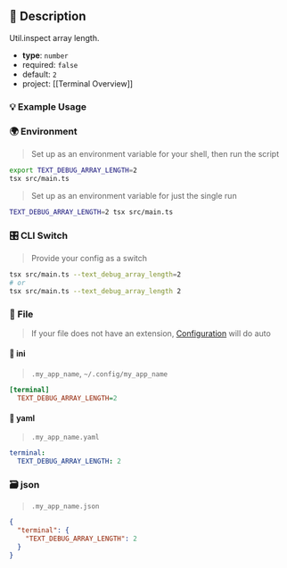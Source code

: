 ## 📜 Description

Util.inspect array length.

- **type**: `number`
- required: `false`
- default: `2`
- project: [[Terminal Overview]]

### 💡 Example Usage

### 🌍 Environment

> Set up as an environment variable for your shell, then run the script
```bash
export TEXT_DEBUG_ARRAY_LENGTH=2
tsx src/main.ts
```
> Set up as an environment variable for just the single run

```bash
TEXT_DEBUG_ARRAY_LENGTH=2 tsx src/main.ts
```
### 🎛️ CLI Switch

> Provide your config as a switch
```bash
tsx src/main.ts --text_debug_array_length=2
# or
tsx src/main.ts --text_debug_array_length 2
```
### 📁 File
>  If your file does not have an extension, [Configuration](/core/configuration) will do auto
#### 📘 ini

> `.my_app_name`, `~/.config/my_app_name`

```ini
[terminal]
  TEXT_DEBUG_ARRAY_LENGTH=2
```
#### 📄 yaml

> `.my_app_name.yaml`

```yaml
terminal:
  TEXT_DEBUG_ARRAY_LENGTH: 2
```
### 🗃️ json

> `.my_app_name.json`

```json
{
  "terminal": {
    "TEXT_DEBUG_ARRAY_LENGTH": 2
  }
}
```
